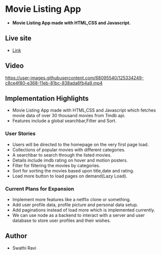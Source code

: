 # Movie Listing App

- **Movie Listing App made with HTML,CSS and Javascript.**

## Live site
- [Link](https://movieposter-listing-app.netlify.app)

## Video
https://user-images.githubusercontent.com/68095540/125334249-c8ce4f80-e368-11eb-81bc-838ada6fb4a9.mp4


## Implementation Highlights

- Movie Listing App made with HTML,CSS and Javascript which fetches movie data of over 30 thousand movies from Tmdb api. 
- Features include a global searchbar,Filter and Sort. 

### User Stories
- Users will be directed to the homepage on the very first page load.
- Collections of popular movies with different categories.
- A searchbar to search through the listed movies.
- Details include imdb rating on hover and motion posters.
- Filter for filtering the movies by categories.
- Sort for sorting the movies based upon title,date and rating.
- Load more button to load pages on demand(Lazy Load).

### Current Plans for Expansion
- Implement more features like a netflix clone or something.
- Add user profile data, profile picture and personal data setup.
- Add paginations instead of load more which is implemented currently.
- We can use node as a backend to interact with a server and user database to store user profiles and their wishes.

## Author
- Swathi Ravi
